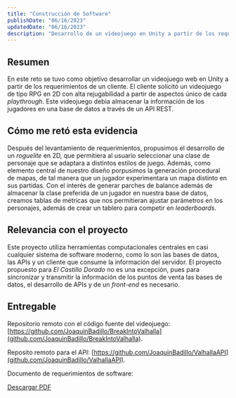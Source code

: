 ```yaml
---
title: "Construcción de Software"
publishDate: "06/16/2023"
updatedDate: "06/16/2023"
description: "Desarrollo de un videojuego en Unity a partir de los requerimientos de un cliente."
---
```


## Resumen

En este reto se tuvo como objetivo desarrollar un videojuego web en Unity a partir de los requerimientos de un cliente. El cliente solicitó un videojuego de tipo RPG en 2D con alta rejugabilidad a partir de aspectos único de cada _playthrough_. Este videojuego debia almacenar la información de los jugadores en una base de datos a través de un API REST.

## Cómo me retó esta evidencia

Después del levantamiento de requerimientos, propusimos el desarrollo de un _roguelite_ en 2D, que permitiera al usuario seleccionar una clase de personaje que se adaptara a distintos estilos de juego. Además, como elemento central de nuestro diseño porpusimos la generación procedural de mapas, de tal manera que un jugador experimentara un mapa distinto en sus partidas. Con el interés de generar parches de balance además de almacenar la clase preferida de un jugador en nuestra base de datos, creamos tablas de métricas que nos permitieran ajustar parámetros en los personajes, además de crear un tablero para competir en _leaderboards_.

## Relevancia con el proyecto

Este proyecto utiliza herramientas computacionales centrales en casi cualquier sistema de software moderno, como lo son las bases de datos, las APIs y un cliente que consume la información del servidor. El proyecto propuesto para _El Castillo Dorado_ no es una excepción, pues para sincronizar y transmitir la información de los puntos de venta las bases de datos, el desarrollo de APIs y de un _front-end_ es necesario.

## Entregable

Repositorio remoto con el código fuente del videojuego: [https://github.com/JoaquinBadillo/BreakIntoValhalla](github.com/JoaquinBadillo/BreakIntoValhalla).

Reposito remoto para el API: [https://github.com/JoaquinBadillo/ValhallaAPI](github.com/JoaquinBadillo/ValhallaAPI).

Documento de requerimientos de software:

<a href="/pdfs/construccion.pdf"> Descargar PDF </a>

<object
  data="/pdfs/construccion.pdf"
  type="application/pdf"
  width="100%"
  height="600px"
/>